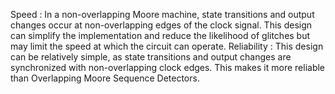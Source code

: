 Speed : In a non-overlapping Moore machine, state transitions and output changes occur at non-overlapping edges of the clock signal. This design can simplify the implementation and reduce the likelihood of glitches but may limit the speed at which the circuit can operate.
Reliability : This design can be relatively simple, as state transitions and output changes are synchronized with non-overlapping clock edges. This makes it more reliable than Overlapping Moore Sequence Detectors. 
